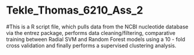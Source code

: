 # Tekle_Thomas_6210_Ass_2

#This is a R script file, which pulls data from the NCBI nucleotide database via the entrez package, performs data cleaning/filtering, comparative training between Radial SVM and Random Forest models using a 10 - fold cross validation and finally performs a supervised clustering analysis. 
